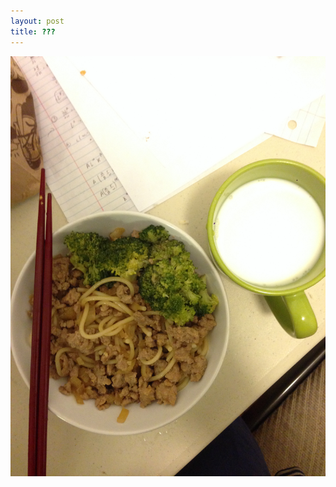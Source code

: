```yaml
---
layout: post
title: ???
---
```


<img class="food-photo" src="/themenu/images/food/2014-10-23.jpg">
